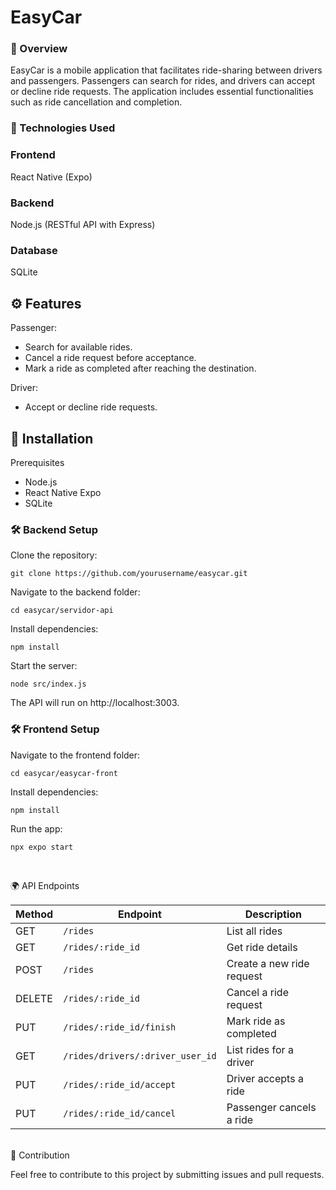 # EasyCar

### 📌 Overview

EasyCar is a mobile application that facilitates ride-sharing between drivers and passengers. Passengers can search for rides, and drivers can accept or decline ride requests. The application includes essential functionalities such as ride cancellation and completion.

### 🚀 Technologies Used

### Frontend

React Native (Expo)

### Backend

Node.js (RESTful API with Express)

### Database

SQLite

## ⚙️ Features

Passenger:
- Search for available rides.
- Cancel a ride request before acceptance.
- Mark a ride as completed after reaching the destination.

Driver:
- Accept or decline ride requests.

## 🔧 Installation

Prerequisites

- Node.js
- React Native Expo
- SQLite

### 🛠 Backend Setup

Clone the repository:

```
git clone https://github.com/yourusername/easycar.git
```

Navigate to the backend folder:
```
cd easycar/servidor-api
```
Install dependencies:
```
npm install
```
Start the server:
```
node src/index.js
```
The API will run on http://localhost:3003.

### 🛠 Frontend Setup

Navigate to the frontend folder:
```
cd easycar/easycar-front
```
Install dependencies:
```
npm install
```
Run the app:
```
npx expo start
```


<br>

🌍 API Endpoints

| Method | Endpoint                         | Description               |
| ------ | -------------------------------- | ------------------------- |
| GET    | `/rides`                         | List all rides            |
| GET    | `/rides/:ride_id`                | Get ride details          |
| POST   | `/rides`                         | Create a new ride request |
| DELETE | `/rides/:ride_id`                | Cancel a ride request     |
| PUT    | `/rides/:ride_id/finish`         | Mark ride as completed    |
| GET    | `/rides/drivers/:driver_user_id` | List rides for a driver   |
| PUT    | `/rides/:ride_id/accept`         | Driver accepts a ride     |
| PUT    | `/rides/:ride_id/cancel`         | Passenger cancels a ride  |

<br>
🤝 Contribution

Feel free to contribute to this project by submitting issues and pull requests.


